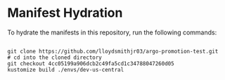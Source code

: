 
# Manifest Hydration

To hydrate the manifests in this repository, run the following commands:

```shell

git clone https://github.com/lloydsmithjr03/argo-promotion-test.git
# cd into the cloned directory
git checkout 4cc05199a906dcb2c49fa5cd1c34788047260d05
kustomize build ./envs/dev-us-central
```